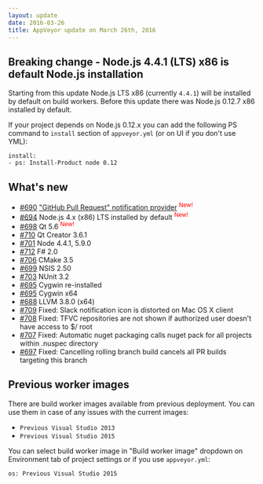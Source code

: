 ```yaml
---
layout: update
date: 2016-03-26
title: AppVeyor update on March 26th, 2016
---
```




## Breaking change - Node.js 4.4.1 (LTS) x86 is default Node.js installation

Starting from this update Node.js LTS x86 (currently `4.4.1`) will be installed by default on build workers.
Before this update there was Node.js 0.12.7 x86 installed by default.

If your project depends on Node.js 0.12.x you can add the following PS command to `install` section of `appveyor.yml` (or on UI if you don't use YML):

    install:
    - ps: Install-Product node 0.12

## What's new 

* [#690](https://github.com/appveyor/ci/issues/690) ["GitHub Pull Request" notification provider](http://www.appveyor.com/docs/notifications#github-pull-request-bot) <sup style="color:red">New!</sup>
* [#694](https://github.com/appveyor/ci/issues/694) Node.js 4.x (x86) LTS installed by default <sup style="color:red">New!</sup>
* [#698](https://github.com/appveyor/ci/issues/698) Qt 5.6 <sup style="color:red">New!</sup>
* [#710](https://github.com/appveyor/ci/issues/710) Qt Creator 3.6.1
* [#701](https://github.com/appveyor/ci/issues/701) Node 4.4.1, 5.9.0
* [#712](https://github.com/appveyor/ci/issues/712) F# 2.0
* [#706](https://github.com/appveyor/ci/issues/706) CMake 3.5
* [#699](https://github.com/appveyor/ci/issues/699) NSIS 2.50
* [#703](https://github.com/appveyor/ci/issues/703) NUnit 3.2
* [#695](https://github.com/appveyor/ci/issues/719) Cygwin re-installed
* [#695](https://github.com/appveyor/ci/issues/695) Cygwin x64
* [#688](https://github.com/appveyor/ci/issues/688) LLVM 3.8.0 (x64)
* [#709](https://github.com/appveyor/ci/issues/709) Fixed: Slack notification icon is distorted on Mac OS X client
* [#708](https://github.com/appveyor/ci/issues/708) Fixed: TFVC repositories are not shown if authorized user doesn't have access to $/ root
* [#707](https://github.com/appveyor/ci/issues/707) Fixed: Automatic nuget packaging calls nuget pack for all projects within .nuspec directory
* [#697](https://github.com/appveyor/ci/issues/697) Fixed: Cancelling rolling branch build cancels all PR builds targeting this branch


## Previous worker images

There are build worker images available from previous deployment. You can use them in case of any issues with the current images:

- `Previous Visual Studio 2013`
- `Previous Visual Studio 2015`

You can select build worker image in "Build worker image" dropdown on Environment tab of project settings or if you use `appveyor.yml`:

    os: Previous Visual Studio 2015